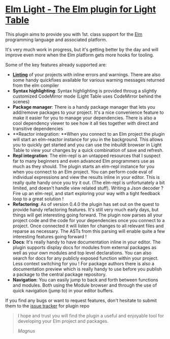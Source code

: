 # [Elm Light - The Elm plugin for Light Table](https://rundis.gitbooks.io/elm-light-guide/content/)

This plugin aims to provide you with 1st. class support for the [Elm](http://elm-lang.org) programming language and associated platform.

It's very much work in progress, but it's getting better by the day and will improve even more when the Elm platform gets more hooks for tooling.

Some of the key features already supported are:

* [**Linting**](/linting.md) of your projects with inline errors and warnings. There are also some handy quickfixes available for various warning messages returned from the elm compiler
* **Syntax highlighting**: Syntax highlighting is provided throug a slightly customized CodeMirror mode \(Light Table uses CodeMirror behind the scenes\)
* **Package manager**: There is a handy package manager that lets you add\/remove packages to your project. It's a nice convenience feature to make it easier for you to manage your dependencies. There is also a cool dependency viewer to see how it all ties together with direct and transitive dependencies
* **Reactor integration: **When you connect to an Elm project the plugin will start an elm-reactor instance for you in the background. This allows you to quickly get started and you can use the inbuildt browser in Light Table to view your changes  by a quick combination of save and refresh.
* **Repl integration**: The elm-repl is an untapped resources that I suspect far to many beginners and even advanced Elm programmers use as much as they should. The plugin starts an elm-repl instance for you when you connect to an Elm project. You can perform code eval of individual expressions and view the results inline in your editor. This is really quite handy once you try it out. \(The elm-repl is unfortunately a bit limited, and doesn't handle view related stuff\). Writing a Json decoder ? Fire up an elm-repl, and start exploring your way with a tight feedback loop to a great solution !
* **Refactoring**: As of version 0.4.0 the plugin has set out on the quest to provide handy refactoring features. It's still very much early days, but things will get interesting going forward. The plugin now parses all your project code and the code for your dependencies once you connect to a project. Once connected it will listen for changes to all relevant files and reparse as necessary. The ASTs from this parsing will enable quite a few interesting features going forward !
* **Docs**: It's really handy to have documentation inline in your editor. The plugin supports display docs for modules from external packages as well as your own modules and top level declarations. You can also search for docs for any publicly exposed function within your project. Less context switching for you ! For package authors there is also a documentation preview which is really handy to use before you publish a package to the central package repository.
* **Navigation**: You can easily jump to back and forth between functions and modules. Both using the Module browser and through the use of quick navigation \(jump to\) in your editor buffers.

If you find any bugs or want to request features, don't hesitate to submit them to the [issue tracker](https://github.com/rundis/elm-light/issues) for plugin repo

> I hope and trust you will find the plugin a useful and enjoyable tool for developing your Elm project and packages.
> 
> _Magnus_

